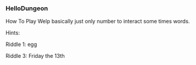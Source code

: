 ### HelloDungeon

How To Play 
Welp basically just only number to interact some times words.


Hints:

Riddle 1: egg

Riddle 3: Friday the 13th



